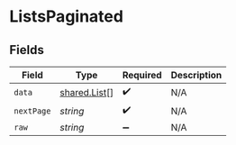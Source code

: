 # ListsPaginated


## Fields

| Field                                               | Type                                                | Required                                            | Description                                         |
| --------------------------------------------------- | --------------------------------------------------- | --------------------------------------------------- | --------------------------------------------------- |
| `data`                                              | [shared.List](../../../sdk/models/shared/list.md)[] | :heavy_check_mark:                                  | N/A                                                 |
| `nextPage`                                          | *string*                                            | :heavy_check_mark:                                  | N/A                                                 |
| `raw`                                               | *string*                                            | :heavy_minus_sign:                                  | N/A                                                 |
